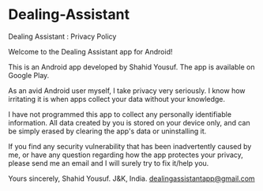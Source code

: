 # Dealing-Assistant
Dealing Assistant : Privacy Policy

Welcome to the Dealing Assistant app for Android!

This is an  Android app developed by Shahid Yousuf. The app is available on Google Play.

As an avid Android user myself, I take privacy very seriously. I know how irritating it is when apps collect your data without your knowledge.

I have not programmed this app to collect any personally identifiable information. All data created by you is stored on your device only, and can be simply erased by clearing the app's data or uninstalling it.

If you find any security vulnerability that has been inadvertently caused by me, or have any question regarding how the app protectes your privacy, please send me an email and I will surely try to fix it/help you.

Yours sincerely,
Shahid Yousuf.
J&K, India.
dealingassistantapp@gmail.com

